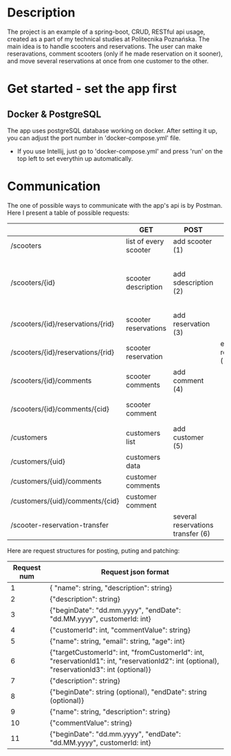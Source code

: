 # Description
The project is an example of a spring-boot, CRUD, RESTful api usage, created as a part of my technical studies at Politecnika Poznańska.
The main idea is to handle scooters and reservations. The user can make reseravations, comment scooters (only if he made reservation on it sooner), and move several reservations at once from one customer to the other.

# Get started - set the app first

## Docker & PostgreSQL
The app uses postgreSQL database working on docker. After setting it up, you can adjust the port number in 'docker-compose.yml' file.
* If you use Intellij, just go to 'docker-compose.yml' and press 'run' on the top left to set everythin up automatically.

# Communication
The one of possible ways to communicate with the app's api is by Postman. Here I present a table of possible requests:

|                                   | GET                   | POST                              | PUT                         | PATCH                     | DELETE                                               |
| --------------------------------- | --------------------- | --------------------------------- | --------------------------- | ------------------------- | ---------------------------------------------------- |
| /scooters                         | list of every scooter | add scooter (1)                   |                             |                           |                                                      |
| /scooters/{id}                    | scooter description   | add sdescription (2)              |                             | edit description (7)      | delete scooter (its comments<br>and reservation too) |
| /scooters/{id}/reservations/{rid} | scooter reservations  | add reservation (3)               |                             |                           |                                                      |
| /scooters/{id}/reservations/{rid} | scooter reservation   |                                   | edit whole reservation (11) | edit reservation date (8) | delete reservations                                  |
| /scooters/{id}/comments           | scooter comments      | add comment (4)                   |                             |                           |                                                      |
| /scooters/{id}/comments/{cid}     | scooter comment       |                                   |                             | edit comment (9)          | delete comment                                       |
| /customers                        | customers list        | add customer (5)                  |                             |                           |                                                      |
| /customers/{uid}                  | customers data        |                                   |                             |                           | delete customer                                      |
| /customers/{uid}/comments         | customer comments     |                                   |                             |                           |                                                      |
| /customers/{uid}/comments/{cid}   | customer comment      |                                   |                             |                           | delete comment                                       |
| /scooter-reservation-transfer     |                       | several reservations transfer (6) |                             |                           |                                                      |

Here are request structures for posting, puting and patching:

| Request num | Request json format                                                                                                                         |
| ----------- | ------------------------------------------------------------------------------------------------------------------------------------------- |
| 1           | { "name": string, "description": string}                                                                                                    |
| 2           | {"description": string}                                                                                                                     |
| 3           | {"beginDate": "dd.mm.yyyy", "endDate": "dd.MM.yyyy", customerId: int}                                                                       |
| 4           | {"customerId": int, "commentValue": string}                                                                                                 |
| 5           | {"name": string, "email": string, "age": int}                                                                                               |
| 6           | {"targetCustomerId": int, "fromCustomerId": int, "reservationId1": int, "reservationId2": int (optional), "reservationId3": int (optional)} |
| 7           | {"description": string}                                                                                                                     |
| 8           | {"beginDate": string (optional), "endDate": string (optional)}                                                                              |
| 9           | {"name": string, "description": string}                                                                                                     |
| 10          | {"commentValue": string}                                                                                                                    |
| 11          | {"beginDate": "dd.mm.yyyy", "endDate": "dd.MM.yyyy", customerId: int}                                                                       |
